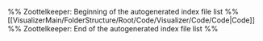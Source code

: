 %% Zoottelkeeper: Beginning of the autogenerated index file list  %%
 [[VisualizerMain/FolderStructure/Root/Code/Visualizer/Code/Code|Code]]
%% Zoottelkeeper: End of the autogenerated index file list  %%
